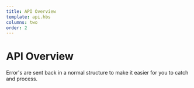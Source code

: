 ```yaml
---
title: API Overview
template: api.hbs
columns: two
order: 2
---
```

# API Overview
  
Error's are sent back in a normal structure to make it easier for you to catch and process.